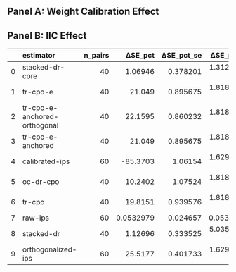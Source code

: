 ## Panel A: Weight Calibration Effect



## Panel B: IIC Effect

|    | estimator                    |   n_pairs |     ΔSE_pct |   ΔSE_pct_se |   ΔSE_pct_p |   ΔSE_pct_ci_low |   ΔSE_pct_ci_high |
|---:|:-----------------------------|----------:|------------:|-------------:|------------:|-----------------:|------------------:|
|  0 | stacked-dr-core              |        40 |   1.06946   |     0.378201 | 1.31296e-05 |       0.444436   |          1.92861  |
|  1 | tr-cpo-e                     |        40 |  21.049     |     0.895675 | 1.81899e-12 |      19.1656     |         22.726    |
|  2 | tr-cpo-e-anchored-orthogonal |        40 |  22.1595    |     0.860232 | 1.81899e-12 |      20.5339     |         23.7102   |
|  3 | tr-cpo-e-anchored            |        40 |  21.049     |     0.895675 | 1.81899e-12 |      19.2996     |         22.9032   |
|  4 | calibrated-ips               |        60 | -85.3703    |     1.06154  | 1.62956e-11 |     -87.3308     |        -83.2492   |
|  5 | oc-dr-cpo                    |        40 |  10.2402    |     1.07524  | 1.81899e-12 |       8.23449    |         12.644    |
|  6 | tr-cpo                       |        40 |  19.8151    |     0.939576 | 1.81899e-12 |      17.9667     |         21.5656   |
|  7 | raw-ips                      |        60 |   0.0532979 |     0.024657 | 0.0537631   |       0.00768759 |          0.102497 |
|  8 | stacked-dr                   |        40 |   1.12696   |     0.333525 | 5.03595e-06 |       0.533442   |          1.82382  |
|  9 | orthogonalized-ips           |        60 |  25.5177    |     0.401733 | 1.62956e-11 |      24.7677     |         26.2805   |